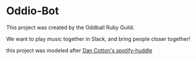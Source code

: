 # Oddio-Bot

This project was created by the Oddball Ruby Guild.

We want to play music together in Slack, and bring people closer together!

this project was modeled after [Dan Cotton's spotify-huddle](https://github.com/daniel-cotton/spotify-huddle)
